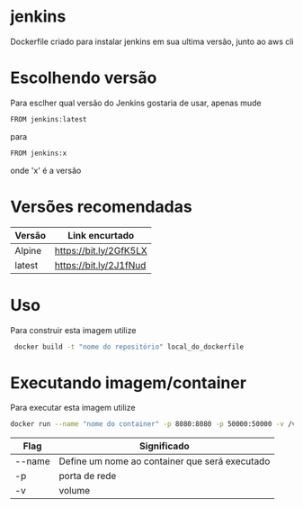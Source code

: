 # jenkins

Dockerfile criado para instalar jenkins em sua ultima versão, junto ao aws cli

# Escolhendo versão
Para esclher qual versão do Jenkins gostaria de usar, apenas mude 

```sh
FROM jenkins:latest
```

para

```sh
FROM jenkins:x
```

onde 'x' é a versão

# Versões recomendadas

| Versão | Link encurtado |
|--------|------|
| Alpine | https://bit.ly/2GfK5LX|
| latest | https://bit.ly/2J1fNud|

# Uso
Para construir esta imagem utilize

```sh
 docker build -t "nome do repositório" local_do_dockerfile
 ```

 # Executando imagem/container
 Para executar esta imagem utilize

 ```sh
 docker run --name "nome do container" -p 8080:8080 -p 50000:50000 -v /var/jenkins_home "NOME DA IMAGEM"
 ```
 
| Flag   | Significado |
|--------|-------------|
| --name | Define um nome ao container que será executado|
| -p     | porta de rede |
| -v     | volume

